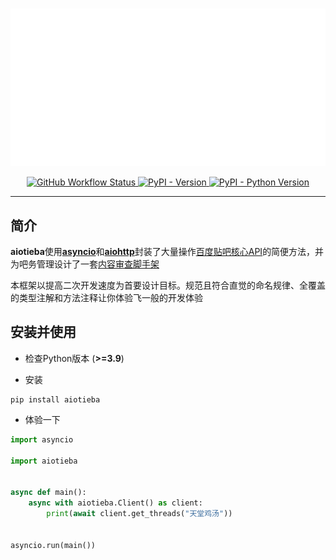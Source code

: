 # 

<p align="center">

<img src="img/aiotieba.svg">

</p>

<div align="center">
<p>
<a href="https://github.com/Starry-OvO/aiotieba/actions">
    <img src="https://img.shields.io/github/actions/workflow/status/Starry-OvO/aiotieba/CI.yml?branch=develop&label=CI&logo=github" alt="GitHub Workflow Status">
</a>
<a href="https://pypi.org/project/aiotieba">
    <img src="https://img.shields.io/pypi/v/aiotieba?color=g" alt="PyPI - Version">
</a>
<a href="https://pypi.org/project/aiotieba">
    <img src="https://img.shields.io/pypi/pyversions/aiotieba" alt="PyPI - Python Version">
</a>
</p>
</div>

---

## 简介

**aiotieba**使用[**asyncio**](https://tutorials.python.org/zh-cn/3/library/asyncio.html)和[**aiohttp**](https://github.com/aio-libs/aiohttp)封装了大量操作[百度贴吧核心API](https://github.com/Starry-OvO/aiotieba/blob/master/aiotieba/client.py)的简便方法，并为吧务管理设计了一套[内容审查脚手架](https://github.com/Starry-OvO/aiotieba/blob/master/aiotieba/reviewer.py)

本框架以提高二次开发速度为首要设计目标。规范且符合直觉的命名规律、全覆盖的类型注解和方法注释让你体验飞一般的开发体验

## 安装并使用

+ 检查Python版本 (**>=3.9**)

+ 安装

```shell
pip install aiotieba
```

+ 体验一下

```python
import asyncio

import aiotieba


async def main():
    async with aiotieba.Client() as client:
        print(await client.get_threads("天堂鸡汤"))


asyncio.run(main())
```
